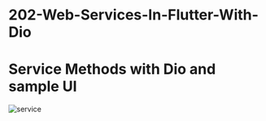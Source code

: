 # 202-Web-Services-In-Flutter-With-Dio

# Service Methods with Dio and sample UI

![service](https://user-images.githubusercontent.com/64723185/190848528-47f0ea9d-9f7b-4352-bef0-1b138d4017bc.png)
